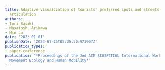 ```yaml
---
title: Adaptive visualization of tourists' preferred spots and streets using trajectory
  articulation
authors:
- Iori Sasaki
- Masatoshi Arikawa
- Min Lu
date: '2022-01-01'
publishDate: '2024-07-25T05:35:50.971907Z'
publication_types:
- paper-conference
publication: '*Proceedings of the 2nd ACM SIGSPATIAL International Workshop on Animal
  Movement Ecology and Human Mobility*'
---
```

